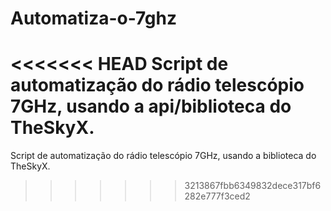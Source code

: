 # Automatiza-o-7ghz

<<<<<<< HEAD
Script de automatização do rádio telescópio 7GHz, usando a api/biblioteca do TheSkyX.
=======
Script de automatização do rádio telescópio 7GHz, usando a biblioteca do TheSkyX.
>>>>>>> 3213867fbb6349832dece317bf6282e777f3ced2
